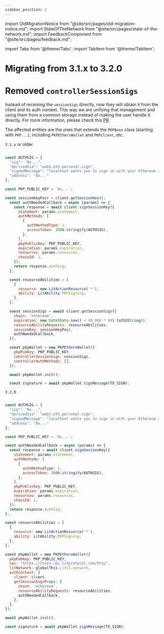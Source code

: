 ```yaml
---
sidebar_position: 2
---
```


import OldMigrationNotice from "@site/src/pages/old-migration-notice.md";
import StateOfTheNetwork from "@site/src/pages/state-of-the-network.md";
import FeedbackComponent from "@site/src/pages/feedback.md";

import Tabs from '@theme/Tabs';
import TabItem from '@theme/TabItem';

# Migrating from 3.1.x to 3.2.0

<StateOfTheNetwork/>

<OldMigrationNotice/>

# Removed `controllerSessionSigs`

Instead of receiving the `sessionSigs` directly, now they will obtain it from the client and its auth context. This way we are unifying that management and using them from a common storage instead of making the user handle it directly. For more information, please check this [PR](https://github.com/LIT-Protocol/js-sdk/pull/358). 

The affected entities are the ones that extends the `PKPBase` class (starting with `PKP...`), including `PKPEthersWallet` and `PKPClient`, etc.


`3.1.x` or older

```js

const AUTHSIG = {
  "sig": "0x...",
  "derivedVia": "web3.eth.personal.sign",
  "signedMessage": "localhost wants you to sign in with your Ethereum account:\n0x...\n\nHello World\n\nURI: https://localhost/login\nVersion: 1\nChain ID: 1\nNonce: eoeo0dsvyLL2gcHsC\nIssued At: 2023-11-17T15:04:20.324Z\nExpiration Time: 2215-07-14T15:04:20.323Z",
  "address": "0x..."
};

const PKP_PUBLIC_KEY = `0x...`;

const sessionKeyPair = client.getSessionKey();
  const authNeededCallback = async (params) => {
    const response = await client.signSessionKey({
      statement: params.statement,
      authMethods: [
        {
          authMethodType: 1,
          accessToken: JSON.stringify(AUTHSIG),
        },
      ],
      pkpPublicKey: PKP_PUBLIC_KEY,
      expiration: params.expiration,
      resources: params.resources,
      chainId: 1,
    });
    return response.authSig;
  };

  const resourceAbilities = [
    {
      resource: new LitActionResource('*'),
      ability: LitAbility.PKPSigning,
    },
  ];

  const sessionSigs = await client.getSessionSigs({
    chain: 'ethereum',
    expiration: new Date(Date.now() + 60_000 * 60).toISOString(),
    resourceAbilityRequests: resourceAbilities,
    sessionKey: sessionKeyPair,
    authNeededCallback,
  });

  const pkpWallet = new PKPEthersWallet({
    pkpPubKey: PKP_PUBLIC_KEY,
    controllerSessionSigs: sessionSigs,
    controllerAuthMethods: [],
  });

  await pkpWallet.init();

  const signature = await pkpWallet.signMessage(TO_SIGN);
```

`3.2.0`

```js

const AUTHSIG = {
  "sig": "0x...",
  "derivedVia": "web3.eth.personal.sign",
  "signedMessage": "localhost wants you to sign in with your Ethereum account:\n0x...\n\nHello World\n\nURI: https://localhost/login\nVersion: 1\nChain ID: 1\nNonce: eoeo0dsvyLL2gcHsC\nIssued At: 2023-11-17T15:04:20.324Z\nExpiration Time: 2215-07-14T15:04:20.323Z",
  "address": "0x..."
};

const PKP_PUBLIC_KEY = `0x...`;

const authNeededCallback = async (params) => {
  const response = await client.signSessionKey({
    statement: params.statement,
    authMethods: [
      {
        authMethodType: 1,
        accessToken: JSON.stringify(AUTHSIG),
      },
    ],
    pkpPublicKey: PKP_PUBLIC_KEY,
    expiration: params.expiration,
    resources: params.resources,
    chainId: 1,
  });
  return response.authSig;
};

const resourceAbilities = [
  {
    resource: new LitActionResource('*'),
    ability: LitAbility.PKPSigning,
  },
];

const pkpWallet = new PKPEthersWallet({
  pkpPubKey: PKP_PUBLIC_KEY,
  rpc: "https://chain-rpc.litprotocol.com/http",
  litNetwork: globalThis.LitCI.network,
  authContext: {
    client: client,
    getSessionSigsProps: {
      chain: 'ethereum',
      resourceAbilityRequests: resourceAbilities,
      authNeededCallback,
    },
  },
});

await pkpWallet.init();

const signature = await pkpWallet.signMessage(TO_SIGN);
```
<FeedbackComponent/>
